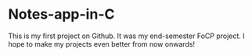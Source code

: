 # Notes-app-in-C
This is my first project on Github. It was my end-semester FoCP project. I hope to make my projects even better from now onwards!
